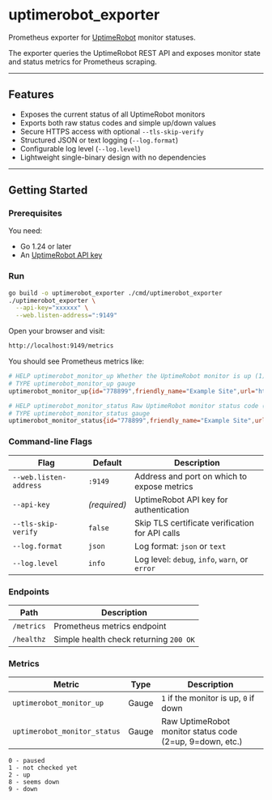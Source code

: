# uptimerobot_exporter

Prometheus exporter for [UptimeRobot](https://uptimerobot.com) monitor statuses.

The exporter queries the UptimeRobot REST API and exposes monitor state and status metrics for Prometheus scraping.  

---

## Features

* Exposes the current status of all UptimeRobot monitors
* Exports both raw status codes and simple up/down values
* Secure HTTPS access with optional `--tls-skip-verify`
* Structured JSON or text logging (`--log.format`)
* Configurable log level (`--log.level`)
* Lightweight single-binary design with no dependencies

---

## Getting Started

### Prerequisites

You need:
* Go 1.24 or later
* An [UptimeRobot API key](https://uptimerobot.com/dashboard.php#mySettings)

### Run

```bash
go build -o uptimerobot_exporter ./cmd/uptimerobot_exporter
./uptimerobot_exporter \
  --api-key="xxxxxx" \
  --web.listen-address=":9149"
```

Open your browser and visit:

```bash
http://localhost:9149/metrics
```

You should see Prometheus metrics like:

```bash
# HELP uptimerobot_monitor_up Whether the UptimeRobot monitor is up (1) or down (0).
# TYPE uptimerobot_monitor_up gauge
uptimerobot_monitor_up{id="778899",friendly_name="Example Site",url="https://example.com",type="1"} 1

# HELP uptimerobot_monitor_status Raw UptimeRobot monitor status code (2=up, 9=down, etc.).
# TYPE uptimerobot_monitor_status gauge
uptimerobot_monitor_status{id="778899",friendly_name="Example Site",url="https://example.com",type="1"} 2
```

### Command-line Flags

| Flag                   | Default      | Description                                     |
| ---------------------- | ------------ | ----------------------------------------------- |
| `--web.listen-address` | `:9149`      | Address and port on which to expose metrics     |
| `--api-key`            | *(required)* | UptimeRobot API key for authentication          |
| `--tls-skip-verify`    | `false`      | Skip TLS certificate verification for API calls |
| `--log.format`         | `json`       | Log format: `json` or `text`                    |
| `--log.level`          | `info`       | Log level: `debug`, `info`, `warn`, or `error`  |

### Endpoints

| Path       | Description                            |
| ---------- | -------------------------------------- |
| `/metrics` | Prometheus metrics endpoint            |
| `/healthz` | Simple health check returning `200 OK` |

### Metrics

| Metric                       | Type  | Description                                              |
| ---------------------------- | ----- | -------------------------------------------------------- |
| `uptimerobot_monitor_up`     | Gauge | `1` if the monitor is up, `0` if down                    |
| `uptimerobot_monitor_status` | Gauge | Raw UptimeRobot monitor status code (2=up, 9=down, etc.) |


```console
0 - paused
1 - not checked yet
2 - up
8 - seems down
9 - down
```
